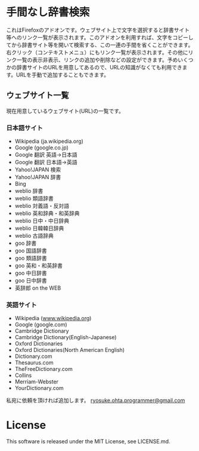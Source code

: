 # 手間なし辞書検索
これはFirefoxのアドオンです。ウェブサイト上で文字を選択すると辞書サイト等へのリンク一覧が表示されます。このアドオンを利用すれば、文字をコピーしてから辞書サイト等を開いて検索する、この一連の手間を省くことができます。右クリック（コンテキストメニュ）にもリンク一覧が表示されます。その他にリンク一覧の表示非表示、リンクの追加や削除などの設定ができます。予めいくつかの辞書サイトのURLを用意してあるので、URLの知識がなくても利用できます。URLを手動で追加することもできます。

## ウェブサイト一覧
現在用意しているウェブサイト(URL)の一覧です。

### 日本語サイト
* Wikipedia (ja.wikipedia.org)
* Google (google.co.jp)
* Google 翻訳 英語→日本語
* Google 翻訳 日本語→英語
* Yahoo!JAPAN 検索
* Yahoo!JAPAN 辞書
* Bing
* weblio 辞書
* weblio 類語辞書
* weblio 対義語・反対語
* weblio 英和辞典・和英辞典
* weblio 日中・中日辞典
* weblio 日韓韓日辞典
* weblio 古語辞典
* goo 辞書
* goo 国語辞書
* goo 類語辞書
* goo 英和・和英辞書
* goo 中日辞書
* goo 日中辞書
* 英辞郎 on the WEB

### 英語サイト
* Wikipedia (www.wikipedia.org)
* Google (google.com)
* Cambridge Dictionary
* Cambridge Dictionary(English-Japanese)
* Oxford Dictionaries
* Oxford Dictionaries(North American English)
* Dictionary.com
* Thesaurus.com
* TheFreeDictionary.com
* Collins
* Merriam-Webster
* YourDictionary.com

私宛に依頼を頂ければ追加します。
ryosuke.ohta.programmer@gmail.com

# License
This software is released under the MIT License, see LICENSE.md.
